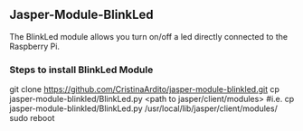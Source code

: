 ## Jasper-Module-BlinkLed
The BlinkLed module allows you turn on/off a led directly connected to the Raspberry Pi.

### Steps to install BlinkLed Module
git clone https://github.com/CristinaArdito/jasper-module-blinkled.git
cp jasper-module-blinkled/BlinkLed.py <path to jasper/client/modules>
#i.e. cp jasper-module-blinkled/BlinkLed.py /usr/local/lib/jasper/client/modules/
sudo reboot
